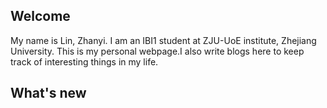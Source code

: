 ## Welcome 

  My name is Lin, Zhanyi. 
  I am an IBI1 student at ZJU-UoE institute, Zhejiang University. This is my personal webpage.I also write blogs here to keep track of interesting things in my life.
  
  
  
 
 
## What's new

